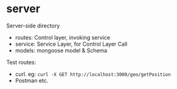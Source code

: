 # server

Server-side directory

- routes: Control layer, invoking service
- service: Service Layer, for Control Layer Call
- models: mongoose model & Schema

Test routes:

- curl. eg: `curl -X GET http://localhost:3000/geo/getPosition`
- Postman etc.
